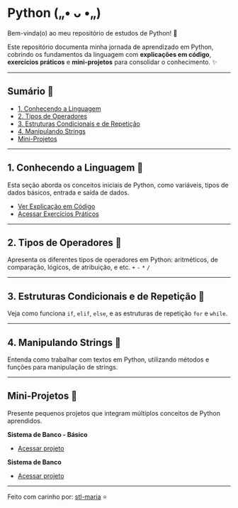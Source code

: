 # Python („• ᴗ •„)

Bem-vinda(o) ao meu repositório de estudos de Python! 💖

Este repositório documenta minha jornada de aprendizado em Python, cobrindo os fundamentos da linguagem com **explicações em código**, **exercícios práticos** e **mini-projetos** para consolidar o conhecimento. ✨

---

## Sumário 🌺

* [1. Conhecendo a Linguagem](#01-conhecendo-a-linguagem)
* [2. Tipos de Operadores](#02-tipos-de-operadores)
* [3. Estruturas Condicionais e de Repetição](#03-estruturas-condicionais-e-de-repeticao)
* [4. Manipulando Strings](#04-manipulando-strings)
* [Mini-Projetos](#mini-projetos)

---

## 1. Conhecendo a Linguagem 🎀

Esta seção aborda os conceitos iniciais de Python, como variáveis, tipos de dados básicos, entrada e saída de dados.

* [Ver Explicação em Código](01-conhecendo-a-linguagem/explicacao-basica.py) 
* [Acessar Exercícios Práticos](01-conhecendo-a-linguagem/exercicios-praticos.py) 

---

## 2. Tipos de Operadores 💖

Apresenta os diferentes tipos de operadores em Python: aritméticos, de comparação, lógicos, de atribuição, e etc. `+` `-` `*` `/`
<!--
* [Ver Explicação em Código](link_para_explicacao_codigo_2) 
* [Acessar Exercícios Práticos](link_para_exercicios_2) -->

---

## 3. Estruturas Condicionais e de Repetição 💫

Veja como funciona `if`, `elif`, `else`, e as estruturas de repetição `for` e `while`.
<!--
* [Ver Explicação em Código](link_para_explicacao_codigo_3) 
* [Acessar Exercícios Práticos](link_para_exercicios_3) -->

---

## 4. Manipulando Strings 🪻

Entenda como trabalhar com textos em Python, utilizando métodos e funções para manipulação de strings.
<!--
* [Ver Explicação em Código](link_para_explicacao_codigo_4) 
* [Acessar Exercícios Práticos](link_para_exercicios_4) -->

---

## Mini-Projetos 💜

Presente pequenos projetos que integram múltiplos conceitos de Python aprendidos.

**Sistema de Banco - Básico**
* [Acessar projeto](mini-projetos/sistema_banco_basico.py)

**Sistema de Banco**
* [Acessar projeto](mini-projetos/sistema_banco.py)

<!--
* **Projeto 02: Jogo da Forca** 🎮
    * Implementação simples do clássico jogo da forca com interação via console.
    * [Acessar projeto](link_para_projeto_2)-->

---


Feito com carinho por: [stl-maria](https://github.com/stl-maria) ⭐